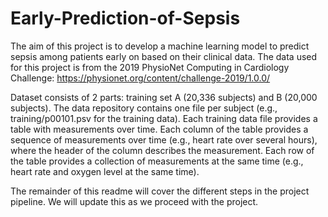 # Early-Prediction-of-Sepsis

The aim of this project is to develop a machine learning model to predict sepsis among patients early on based on their clinical data.
The data used for this project is from the 2019 PhysioNet Computing in Cardiology Challenge: https://physionet.org/content/challenge-2019/1.0.0/

Dataset consists of 2 parts: training set A (20,336 subjects) and B (20,000 subjects). The data repository contains one file per subject (e.g., training/p00101.psv for the training data). Each training data file provides a table with measurements over time. Each column of the table provides a sequence of measurements over time (e.g., heart rate over several hours), where the header of the column describes the measurement. Each row of the table provides a collection of measurements at the same time (e.g., heart rate and oxygen level at the same time).

The remainder of this readme will cover the different steps in the project pipeline. We will update this as we proceed with the project.
